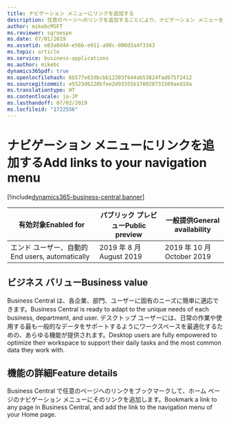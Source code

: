 ```yaml
---
title: ナビゲーション メニューにリンクを追加する
description: 任意のページへのリンクを追加することにより、ナビゲーション メニューをパーソナライズします。
author: mikebcMSFT
ms.reviewer: sgroespe
ms.date: 07/01/2019
ms.assetid: e83a8d44-e56b-e911-a98c-000d3a4f3343
ms.topic: article
ms.service: business-applications
ms.author: mikebc
dynamics365pdf: true
ms.openlocfilehash: 6b577e83dbcbb12303f644ab53824fad675f2412
ms.sourcegitcommit: e5523d6228bfee2d93355b170028731509aed19a
ms.translationtype: HT
ms.contentlocale: ja-JP
ms.lasthandoff: 07/02/2019
ms.locfileid: "1722556"
---
```

# <a name="add-links-to-your-navigation-menu"></a><span data-ttu-id="0713b-103">ナビゲーション メニューにリンクを追加する</span><span class="sxs-lookup"><span data-stu-id="0713b-103">Add links to your navigation menu</span></span>
[!include[dynamics365-business-central banner](../includes/dynamics365-business-central.md)]

| <span data-ttu-id="0713b-104">有効対象</span><span class="sxs-lookup"><span data-stu-id="0713b-104">Enabled for</span></span>    |  <span data-ttu-id="0713b-105">パブリック プレビュー</span><span class="sxs-lookup"><span data-stu-id="0713b-105">Public preview</span></span> | <span data-ttu-id="0713b-106">一般提供</span><span class="sxs-lookup"><span data-stu-id="0713b-106">General availability</span></span> | 
| ---------- | ---------- |---------- |
|<span data-ttu-id="0713b-107">エンド ユーザー、自動的</span><span class="sxs-lookup"><span data-stu-id="0713b-107">End users, automatically</span></span>|<span data-ttu-id="0713b-108">2019 年 8 月</span><span class="sxs-lookup"><span data-stu-id="0713b-108">August 2019</span></span>| <span data-ttu-id="0713b-109">2019 年 10 月</span><span class="sxs-lookup"><span data-stu-id="0713b-109">October 2019</span></span>|


## <a name="business-value"></a><span data-ttu-id="0713b-110">ビジネス バリュー</span><span class="sxs-lookup"><span data-stu-id="0713b-110">Business value</span></span>
<!-- bv start -->
<span data-ttu-id="0713b-111">Business Central は、各企業、部門、ユーザーに固有のニーズに簡単に適応できます。</span><span class="sxs-lookup"><span data-stu-id="0713b-111">Business Central is ready to adapt to the unique needs of each business, department, and user.</span></span> <span data-ttu-id="0713b-112">デスクトップ ユーザーには、日常の作業や使用する最も一般的なデータをサポートするようにワークスペースを最適化するための、あらゆる機能が提供されます。</span><span class="sxs-lookup"><span data-stu-id="0713b-112">Desktop users are fully empowered to optimize their workspace to support their daily tasks and the most common data they work with.</span></span>
<!-- bv end -->



## <a name="feature-details"></a><span data-ttu-id="0713b-113">機能の詳細</span><span class="sxs-lookup"><span data-stu-id="0713b-113">Feature details</span></span>
<!--feature detail start -->
<span data-ttu-id="0713b-114">Business Central で任意のページへのリンクをブックマークして、ホーム ページのナビゲーション メニューにそのリンクを追加します。</span><span class="sxs-lookup"><span data-stu-id="0713b-114">Bookmark a link to any page in Business Central, and add the link to the navigation menu of your Home page.</span></span>
<!--feature detail end -->










